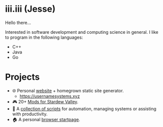 iii.iii (Jesse)
===============
Hello there...

Interested in software development and computing science in general. I
like to program in the following languages:

- C++
- Java
- Go

Projects
========
- 🌐 Personal [website][4] + homegrown static site generator.
  - <https://usernamesystems.xyz>
- 🎮 20+ [Mods for Stardew Valley][1].
- 📜 A [collection of scripts][2] for automation, managing systems or
  assisting with productivity.
- 🏠 A personal [browser startpage][3].

[1]: https://github.com/JessebotX/StardewValleyMods
[2]: https://github.com/JessebotX/bin
[3]: https://github.com/JessebotX/startpage
[4]: https://github.com/JessebotX/i
